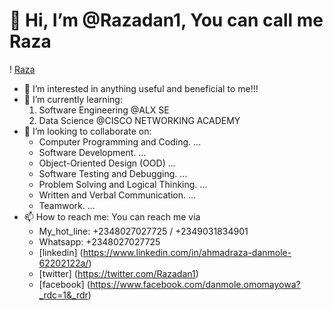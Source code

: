 # 👋 Hi, I’m @Razadan1, You can call me **Raza**
! [Raza](https://scontent.flos3-2.fna.fbcdn.net/v/t39.30808-6/347638212_787516626294912_620573927352942582_n.png?stp=dst-png_p640x640&_nc_cat=104&cb=99be929b-59f725be&ccb=1-7&_nc_sid=e3f864&_nc_ohc=kZzUr5IB9Z4AX-6IPYU&_nc_ht=scontent.flos3-2.fna&oh=00_AfDHHLWZZgnEvnd30zopP6_E5rF8UGmh32vAx--Nb0yu3Q&oe=64D2D513)
- 👀 I’m interested in anything useful and beneficial to me!!!
- 🌱 I’m currently learning:
    1. Software Engineering @ALX SE
    2. Data Science @CISCO NETWORKING ACADEMY
- 💞️ I’m looking to collaborate on:
    -  Computer Programming and Coding. ...
    - Software Development. ...
    - Object-Oriented Design (OOD) ...
    - Software Testing and Debugging. ...
    - Problem Solving and Logical Thinking. ...
    - Written and Verbal Communication. ...
    - Teamwork. ...
- 📫 How to reach me: You can reach me via
    - My_hot_line: +2348027027725 / +2349031834901
    - Whatsapp:    +2348027027725
    - [linkedin] (https://www.linkedin.com/in/ahmadraza-danmole-62202122a/)
    - [twitter] (https://twitter.com/Razadan1)
    - [facebook] (https://www.facebook.com/danmole.omomayowa?_rdc=1&_rdr)
<!---
Razadan1/Razadan1 is a ✨ special ✨ repository because its `README.md` (this file) appears on your GitHub profile.
You can click the Preview link to take a look at your changes.
--->
